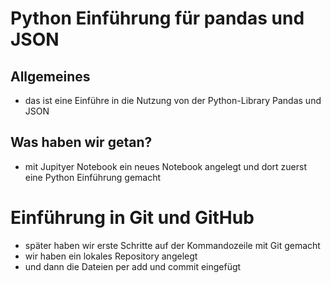 # Python Einführung für pandas und JSON
## Allgemeines
- das ist eine Einführe in die Nutzung von der Python-Library Pandas und JSON
## Was haben wir getan?
- mit Jupityer Notebook ein neues Notebook angelegt und dort zuerst eine Python Einführung gemacht

# Einführung in Git und GitHub
- später haben wir erste Schritte auf der Kommandozeile mit Git gemacht
- wir haben ein lokales Repository angelegt
- und dann die Dateien per add und commit eingefügt

